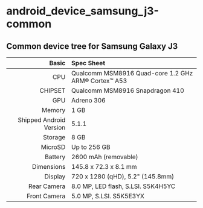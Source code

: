 # android_device_samsung_j3-common

## Common device tree for Samsung Galaxy J3

Basic   | Spec Sheet
-------:|:-------------------------
CPU     | Qualcomm MSM8916 Quad-core 1.2 GHz ARM® Cortex™ A53
CHIPSET | Qualcomm MSM8916 Snapdragon 410
GPU     | Adreno 306
Memory  | 1 GB
Shipped Android Version | 5.1.1
Storage | 8 GB
MicroSD | Up to 256 GB
Battery | 2600 mAh (removable)
Dimensions | 145.8 x 72.3 x 8.1 mm
Display | 720 x 1280 (qHD), 5.2" (145.8mm)
Rear Camera  | 8.0 MP, LED flash, S.LSI. S5K4H5YC
Front Camera | 5.0 MP, S.LSI. S5K5E3YX
